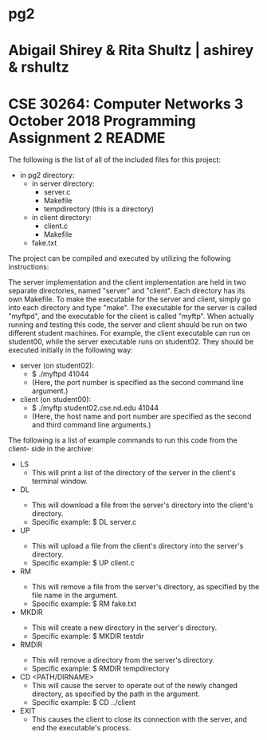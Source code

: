 # pg2

Abigail Shirey & Rita Shultz | ashirey & rshultz
==
CSE 30264: Computer Networks
3 October 2018
Programming Assignment 2 README
==

The following is the list of all of the included files for this project:
- in pg2 directory:
  - in server directory:
    - server.c
    - Makefile
    - tempdirectory (this is a directory)
  - in client directory:
    - client.c
    - Makefile
  - fake.txt

The project can be compiled and executed by utilizing the following instructions:

The server implementation and the client implementation are held in two separate
directories, named "server" and "client". Each directory has its own Makefile.
To make the executable for the server and client, simply go into each directory
and type "make". The executable for the server is called "myftpd", and the
executable for the client is called "myftp". When actually running and testing
this code, the server and client should be run on two different student
machines. For example, the client executable can run on student00, while the
server executable runs on student02. They should be executed initially in the
following way:
- server (on student02):
  - $ ./myftpd 41044
  - (Here, the port number is specified as the second command line argument.)
- client (on student00):
  - $ ./myftp student02.cse.nd.edu 41044
  - (Here, the host name and port number are specified as the second and third
    command line arguments.)

The following is a list of example commands to run this code from the client-
side in the archive:
- LS
  - This will print a list of the directory of the server in the client's
  terminal window.
- DL <FILENAME>
  - This will download a file from the server's directory into the client's
  directory.
  - Specific example: $ DL server.c
- UP <FILENAME>
  - This will upload a file from the client's directory into the server's
  directory.
  - Specific example: $ UP client.c
- RM <FILENAME>
  - This will remove a file from the server's directory, as specified by the
  file name in the argument.
  - Specific example: $ RM fake.txt
- MKDIR <DIRNAME>
  - This will create a new directory in the server's directory.
  - Specific example: $ MKDIR testdir
- RMDIR <DIRNAME>
  - This will remove a directory from the server's directory.
  - Specific example: $ RMDIR tempdirectory
- CD <PATH/DIRNAME>
  - This will cause the server to operate out of the newly changed directory,
  as specified by the path in the argument.
  - Specific example: $ CD ../client
- EXIT
  - This causes the client to close its connection with the server, and end the
  executable's process.
